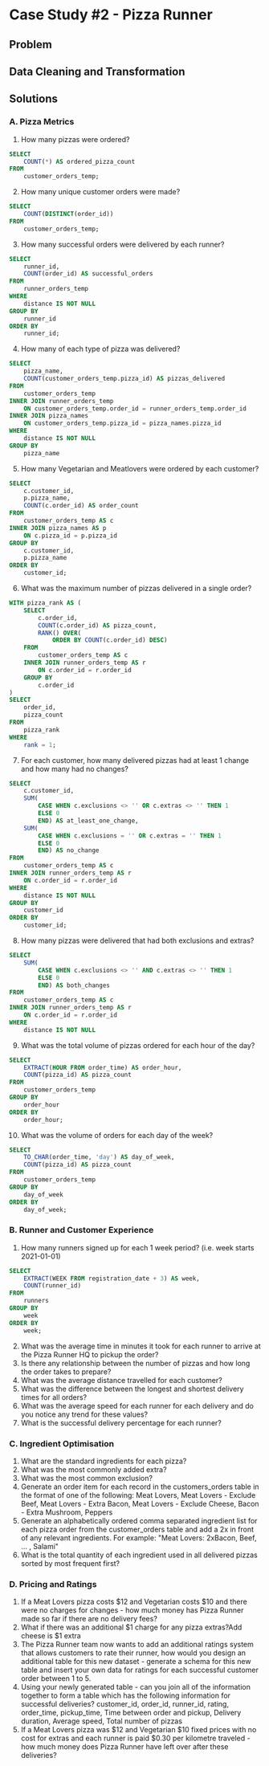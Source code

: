 # Case Study #2 - Pizza Runner

## Problem 

## Data Cleaning and Transformation


## Solutions
### A. Pizza Metrics
1. How many pizzas were ordered?

```sql
SELECT
	COUNT(*) AS ordered_pizza_count
FROM
	customer_orders_temp;
```
2. How many unique customer orders were made?

```sql
SELECT
	COUNT(DISTINCT(order_id))
FROM
	customer_orders_temp;
```
3. How many successful orders were delivered by each runner?

```sql
SELECT
	runner_id,
	COUNT(order_id) AS successful_orders
FROM
	runner_orders_temp
WHERE
	distance IS NOT NULL
GROUP BY
	runner_id
ORDER BY
	runner_id;
```
4. How many of each type of pizza was delivered?

```sql
SELECT
	pizza_name,
	COUNT(customer_orders_temp.pizza_id) AS pizzas_delivered
FROM
	customer_orders_temp
INNER JOIN runner_orders_temp
	ON customer_orders_temp.order_id = runner_orders_temp.order_id
INNER JOIN pizza_names
	ON customer_orders_temp.pizza_id = pizza_names.pizza_id
WHERE
	distance IS NOT NULL
GROUP BY
	pizza_name
```
5. How many Vegetarian and Meatlovers were ordered by each customer?

```sql
SELECT
	c.customer_id,
	p.pizza_name,
	COUNT(c.order_id) AS order_count
FROM
	customer_orders_temp AS c
INNER JOIN pizza_names AS p
	ON c.pizza_id = p.pizza_id
GROUP BY
	c.customer_id,
	p.pizza_name
ORDER BY
	customer_id;
```
6. What was the maximum number of pizzas delivered in a single order?

```sql
WITH pizza_rank AS (
	SELECT
		c.order_id,
		COUNT(c.order_id) AS pizza_count,
		RANK() OVER(
			ORDER BY COUNT(c.order_id) DESC)
	FROM
		customer_orders_temp AS c
	INNER JOIN runner_orders_temp AS r
		ON c.order_id = r.order_id
	GROUP BY
		c.order_id
)
SELECT
	order_id,
	pizza_count
FROM
	pizza_rank
WHERE
	rank = 1;
```
7. For each customer, how many delivered pizzas had at least 1 change and how many had no changes?

```sql
SELECT
	c.customer_id,
	SUM(
		CASE WHEN c.exclusions <> '' OR c.extras <> '' THEN 1
		ELSE 0
		END) AS at_least_one_change,
	SUM(
		CASE WHEN c.exclusions = '' OR c.extras = '' THEN 1
		ELSE 0
		END) AS no_change
FROM
	customer_orders_temp AS c
INNER JOIN runner_orders_temp AS r
	ON c.order_id = r.order_id
WHERE
	distance IS NOT NULL
GROUP BY
	customer_id
ORDER BY
	customer_id;
```
8. How many pizzas were delivered that had both exclusions and extras?

```sql
SELECT
	SUM(
		CASE WHEN c.exclusions <> '' AND c.extras <> '' THEN 1
		ELSE 0
		END) AS both_changes
FROM
	customer_orders_temp AS c
INNER JOIN runner_orders_temp AS r
	ON c.order_id = r.order_id
WHERE
	distance IS NOT NULL
```
9. What was the total volume of pizzas ordered for each hour of the day?

```sql
SELECT
	EXTRACT(HOUR FROM order_time) AS order_hour,
	COUNT(pizza_id) AS pizza_count
FROM
	customer_orders_temp
GROUP BY
	order_hour
ORDER BY
	order_hour;
```
10. What was the volume of orders for each day of the week?

```sql
SELECT
	TO_CHAR(order_time, 'day') AS day_of_week,
	COUNT(pizza_id) AS pizza_count
FROM
	customer_orders_temp
GROUP BY
	day_of_week
ORDER BY
	day_of_week;
```

### B. Runner and Customer Experience
1. How many runners signed up for each 1 week period? (i.e. week starts 2021-01-01)

```sql
SELECT 
	EXTRACT(WEEK FROM registration_date + 3) AS week,
	COUNT(runner_id)
FROM 
	runners
GROUP BY
	week
ORDER BY
	week;
```
2. What was the average time in minutes it took for each runner to arrive at the Pizza Runner HQ to pickup the order?
3. Is there any relationship between the number of pizzas and how long the order takes to prepare?
4. What was the average distance travelled for each customer?
5. What was the difference between the longest and shortest delivery times for all orders?
6. What was the average speed for each runner for each delivery and do you notice any trend for these values?
7. What is the successful delivery percentage for each runner?

### C. Ingredient Optimisation
1. What are the standard ingredients for each pizza?
2. What was the most commonly added extra?
3. What was the most common exclusion?
4. Generate an order item for each record in the customers_orders table in the format of one of the following: Meat Lovers, Meat Lovers - Exclude Beef, Meat Lovers - Extra Bacon, Meat Lovers - Exclude Cheese, Bacon - Extra Mushroom, Peppers
5. Generate an alphabetically ordered comma separated ingredient list for each pizza order from the customer_orders table and add a 2x in front of any relevant ingredients. For example: "Meat Lovers: 2xBacon, Beef, ... , Salami"
6. What is the total quantity of each ingredient used in all delivered pizzas sorted by most frequent first?

### D. Pricing and Ratings
1. If a Meat Lovers pizza costs $12 and Vegetarian costs $10 and there were no charges for changes - how much money has Pizza Runner made so far if there are no delivery fees?
2. What if there was an additional $1 charge for any pizza extras?Add cheese is $1 extra
3. The Pizza Runner team now wants to add an additional ratings system that allows customers to rate their runner, how would you design an additional table for this new dataset - generate a schema for this new table and insert your own data for ratings for each successful customer order between 1 to 5.
4. Using your newly generated table - can you join all of the information together to form a table which has the following information for successful deliveries? customer_id, order_id, runner_id, rating, order_time, pickup_time, Time between order and pickup, Delivery duration, Average speed, Total number of pizzas
5. If a Meat Lovers pizza was $12 and Vegetarian $10 fixed prices with no cost for extras and each runner is paid $0.30 per kilometre traveled - how much money does Pizza Runner have left over after these deliveries?
